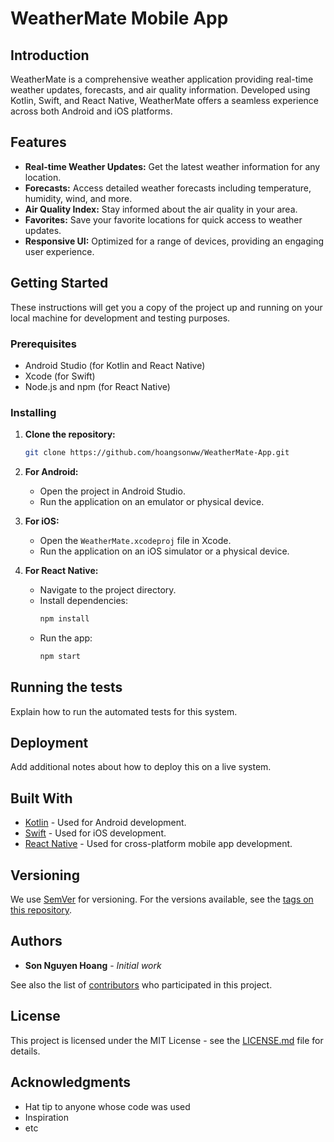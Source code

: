 # WeatherMate Mobile App

## Introduction
WeatherMate is a comprehensive weather application providing real-time weather updates, forecasts, and air quality information. Developed using Kotlin, Swift, and React Native, WeatherMate offers a seamless experience across both Android and iOS platforms.

## Features
- **Real-time Weather Updates:** Get the latest weather information for any location.
- **Forecasts:** Access detailed weather forecasts including temperature, humidity, wind, and more.
- **Air Quality Index:** Stay informed about the air quality in your area.
- **Favorites:** Save your favorite locations for quick access to weather updates.
- **Responsive UI:** Optimized for a range of devices, providing an engaging user experience.

## Getting Started
These instructions will get you a copy of the project up and running on your local machine for development and testing purposes.

### Prerequisites
- Android Studio (for Kotlin and React Native)
- Xcode (for Swift)
- Node.js and npm (for React Native)

### Installing
1. **Clone the repository:**
   ```bash
   git clone https://github.com/hoangsonww/WeatherMate-App.git
   ```
2. **For Android:**
    - Open the project in Android Studio.
    - Run the application on an emulator or physical device.

3. **For iOS:**
    - Open the `WeatherMate.xcodeproj` file in Xcode.
    - Run the application on an iOS simulator or a physical device.

4. **For React Native:**
    - Navigate to the project directory.
    - Install dependencies:
      ```bash
      npm install
      ```
    - Run the app:
      ```bash
      npm start
      ```

## Running the tests
Explain how to run the automated tests for this system.

## Deployment
Add additional notes about how to deploy this on a live system.

## Built With
- [Kotlin](https://kotlinlang.org/) - Used for Android development.
- [Swift](https://swift.org/) - Used for iOS development.
- [React Native](https://reactnative.dev/) - Used for cross-platform mobile app development.

## Versioning
We use [SemVer](http://semver.org/) for versioning. For the versions available, see the [tags on this repository](https://github.com/hoangsonww/WeatherMate-App/tags).

## Authors
- **Son Nguyen Hoang** - *Initial work*

See also the list of [contributors](https://github.com/hoangsonww/WeatherMate-App/contributors) who participated in this project.

## License
This project is licensed under the MIT License - see the [LICENSE.md](LICENSE.md) file for details.

## Acknowledgments
- Hat tip to anyone whose code was used
- Inspiration
- etc